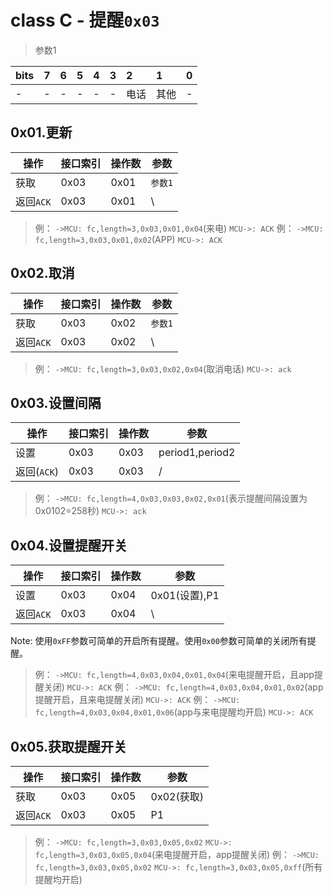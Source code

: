 # class C - 提醒`0x03`

> 参数1

| bits | 7    | 6    | 5    | 4    | 3    | 2    | 1    | 0    |
| :--- | :--- | :--- | :--- | :--- | :--- | :--- | :--- | :--- |
| -    | -    | -    | -    | -    | -    | 电话 | 其他 | -    |



## 0x01.更新

| 操作 | 接口索引 | 操作数  | 参数   |
| ---- | ---- | ---- | ---- |
| 获取 | 0x03 | 0x01 | `参数1` |
| 返回`ACK` | 0x03 | 0x01 | \ |

> 例：
> `->MCU: fc,length=3,0x03,0x01,0x04`(来电)
> `MCU->: ACK`
> 例：
> `->MCU: fc,length=3,0x03,0x01,0x02`(APP)
> `MCU->: ACK`

## 0x02.取消

| 操作 | 接口索引 | 操作数  | 参数   |
| ---- | ---- | ---- | ---- |
| 获取 | 0x03 | 0x02 | `参数1` |
| 返回`ACK` | 0x03 | 0x02 | \ |

> 例：
> `->MCU: fc,length=3,0x03,0x02,0x04`(取消电话)
> `MCU->: ack`


## 0x03.设置间隔

| 操作 | 接口索引 | 操作数  | 参数   |
| ---- | ---- | ---- | ---- |
| 设置 | 0x03 | 0x03 | period1,period2 |
| 返回(`ACK`) | 0x03 | 0x03 | / |

> 例：
> `->MCU: fc,length=4,0x03,0x03,0x02,0x01`(表示提醒间隔设置为0x0102=258秒)
> `MCU->: ack`

## 0x04.设置提醒开关

| 操作      | 接口索引 | 操作数 | 参数          |
| --------- | -------- | ------ | ------------- |
| 设置      | 0x03     | 0x04   | 0x01(设置),P1 |
| 返回`ACK` | 0x03     | 0x04   | \             |

Note: 使用`0xFF`参数可简单的开启所有提醒。使用`0x00`参数可简单的关闭所有提醒。

> 例：
> `->MCU: fc,length=4,0x03,0x04,0x01,0x04`(来电提醒开启，且app提醒关闭)
> `MCU->: ACK`
> 例：
> `->MCU: fc,length=4,0x03,0x04,0x01,0x02`(app提醒开启，且来电提醒关闭)
> `MCU->: ACK`
> 例：
> `->MCU: fc,length=4,0x03,0x04,0x01,0x06`(app与来电提醒均开启)
> `MCU->: ACK`

## 0x05.获取提醒开关

| 操作      | 接口索引 | 操作数 | 参数       |
| --------- | -------- | ------ | ---------- |
| 获取      | 0x03     | 0x05   | 0x02(获取) |
| 返回`ACK` | 0x03     | 0x05   | P1         |

> 例：
> `->MCU: fc,length=3,0x03,0x05,0x02`
> `MCU->: fc,length=3,0x03,0x05,0x04`(来电提醒开启，app提醒关闭)
> 例：
> `->MCU: fc,length=3,0x03,0x05,0x02`
> `MCU->: fc,length=3,0x03,0x05,0xff`(所有提醒均开启)